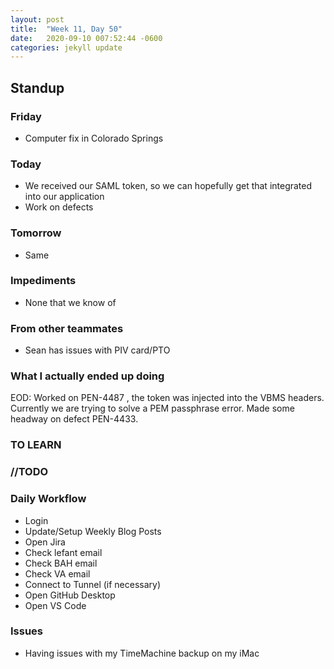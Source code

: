 ```yaml
---
layout: post
title:  "Week 11, Day 50"
date:   2020-09-10 007:52:44 -0600
categories: jekyll update
---
```


## Standup

### Friday
* Computer fix in Colorado Springs
  
### Today
* We received our SAML token, so we can hopefully get that integrated into our application
* Work on defects

### Tomorrow
* Same
### Impediments
* None that we know of
### From other teammates
* Sean has issues with PIV card/PTO

### What I actually ended up doing

EOD: Worked on PEN-4487 , the token was injected into the VBMS headers. Currently we are trying to solve a PEM passphrase error. Made some headway on defect PEN-4433.

### TO LEARN
  
### //TODO

### Daily Workflow
* Login
* Update/Setup Weekly Blog Posts
* Open Jira
* Check lefant email
* Check BAH email
* Check VA email
* Connect to Tunnel (if necessary)
* Open GitHub Desktop
* Open VS Code
  
### Issues
* Having issues with my TimeMachine backup on my iMac
